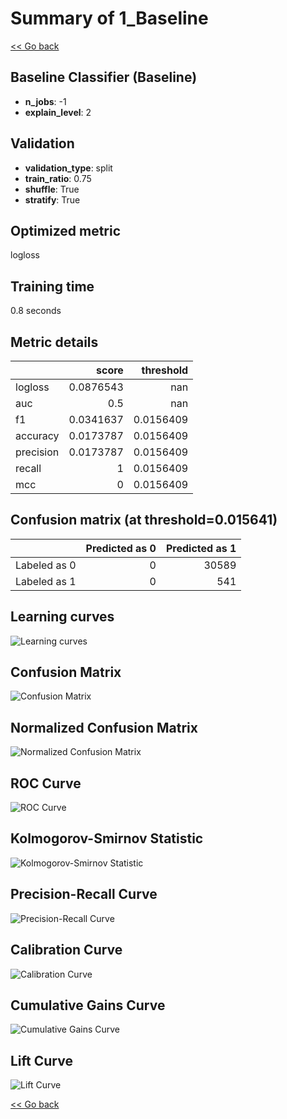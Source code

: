 # Summary of 1_Baseline

[<< Go back](../README.md)


## Baseline Classifier (Baseline)
- **n_jobs**: -1
- **explain_level**: 2

## Validation
 - **validation_type**: split
 - **train_ratio**: 0.75
 - **shuffle**: True
 - **stratify**: True

## Optimized metric
logloss

## Training time

0.8 seconds

## Metric details
|           |     score |   threshold |
|:----------|----------:|------------:|
| logloss   | 0.0876543 | nan         |
| auc       | 0.5       | nan         |
| f1        | 0.0341637 |   0.0156409 |
| accuracy  | 0.0173787 |   0.0156409 |
| precision | 0.0173787 |   0.0156409 |
| recall    | 1         |   0.0156409 |
| mcc       | 0         |   0.0156409 |


## Confusion matrix (at threshold=0.015641)
|              |   Predicted as 0 |   Predicted as 1 |
|:-------------|-----------------:|-----------------:|
| Labeled as 0 |                0 |            30589 |
| Labeled as 1 |                0 |              541 |

## Learning curves
![Learning curves](learning_curves.png)
## Confusion Matrix

![Confusion Matrix](confusion_matrix.png)


## Normalized Confusion Matrix

![Normalized Confusion Matrix](confusion_matrix_normalized.png)


## ROC Curve

![ROC Curve](roc_curve.png)


## Kolmogorov-Smirnov Statistic

![Kolmogorov-Smirnov Statistic](ks_statistic.png)


## Precision-Recall Curve

![Precision-Recall Curve](precision_recall_curve.png)


## Calibration Curve

![Calibration Curve](calibration_curve_curve.png)


## Cumulative Gains Curve

![Cumulative Gains Curve](cumulative_gains_curve.png)


## Lift Curve

![Lift Curve](lift_curve.png)



[<< Go back](../README.md)

